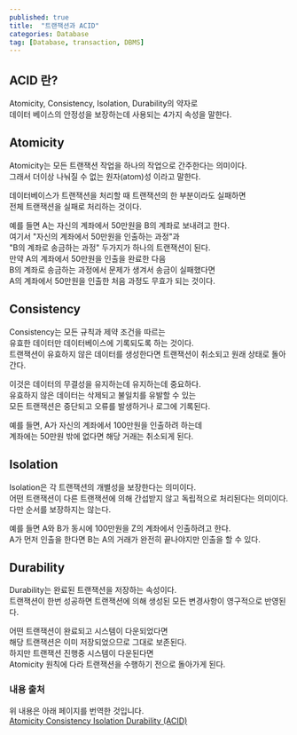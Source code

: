 ```yaml
---
published: true
title:  "트랜잭션과 ACID"
categories: Database
tag: [Database, transaction, DBMS]
---
```


## ACID 란?
Atomicity, Consistency, Isolation, Durability의 약자로  
데이터 베이스의 안정성을 보장하는데 사용되는 4가지 속성을 말한다.  

## Atomicity

Atomicity는 모든 트랜잭션 작업을 하나의 작업으로 간주한다는 의미이다.  
그래서 더이상 나눠질 수 없는 원자(atom)성 이라고 말한다.  

데이터베이스가 트랜잭션을 처리할 때 트랜잭션의 한 부분이라도 실패하면  
전체 트랜잭션을 실패로 처리하는 것이다.

예를 들면 A는 자신의 계좌에서 50만원을 B의 계좌로 보내려고 한다.  
여기서 "자신의 계좌에서 50만원을 인출하는 과정"과  
"B의 계좌로 송금하는 과정" 두가지가 하나의 트랜잭션이 된다.  
만약 A의 계좌에서 50만원을 인출을 완료한 다음  
B의 계좌로 송금하는 과정에서 문제가 생겨서 송금이 실패했다면  
A의 계좌에서 50만원을 인출한 처음 과정도 무효가 되는 것이다.

## Consistency

Consistency는 모든 규칙과 제약 조건을 따르는  
유효한 데이터만 데이터베이스에 기록되도록 하는 것이다.  
트랜잭션이 유효하지 않은 데이터를 생성한다면 트랜잭션이 취소되고 원래 상태로 돌아간다.  

이것은 데이터의 무결성을 유지하는데 유지하는데 중요하다.  
유효하지 않은 데이터는 삭제되고 불일치를 유발할 수 있는  
모든 트랜잭션은 중단되고 오류를 발생하거나 로그에 기록된다.

예를 들면, A가 자신의 계좌에서 100만원을 인출하려 하는데  
계좌에는 50만원 밖에 없다면 해당 거래는 취소되게 된다.

## Isolation

Isolation은 각 트랜잭션의 개별성을 보장한다는 의미이다.  
어떤 트랜잭션이 다른 트랜잭션에 의해 간섭받지 않고 독립적으로 처리된다는 의미이다.  
다만 순서를 보장하지는 않는다.  

예를 들면 A와 B가 동시에 100만원을 Z의 계좌에서 인출하려고 한다.  
A가 먼저 인출을 한다면 B는 A의 거래가 완전히 끝나야지만 인출을 할 수 있다.

## Durability

Durability는 완료된 트랜잭션을 저장하는 속성이다.  
트랜잭션이 한번 성공하면 트랜잭션에 의해 생성된 모든 변경사항이 영구적으로 반영된다.  

어떤 트랜잭션이 완료되고 시스템이 다운되었다면  
해당 트랜잭션은 이미 저장되었으므로 그대로 보존된다.  
하지만 트랜잭션 진행중 시스템이 다운된다면  
Atomicity 원칙에 다라 트랜잭션을 수행하기 전으로 돌아가게 된다.


### 내용 출처

위 내용은 아래 페이지를 번역한 것입니다.  
[Atomicity Consistency Isolation Durability (ACID)](https://www.techopedia.com/definition/23949/atomicity-consistency-isolation-durability-acid-database-management-system)